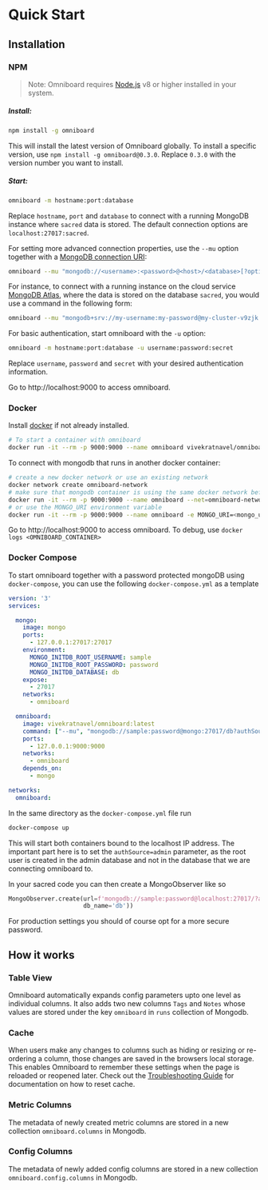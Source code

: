 # Quick Start

## Installation

### NPM

> Note: Omniboard requires [Node.js](https://nodejs.org/en/download/) v8 or higher installed in your system.

##### Install: #####

```bash
npm install -g omniboard
```

This will install the latest version of Omniboard globally. To install a specific version, use `npm install -g omniboard@0.3.0`. Replace `0.3.0` with the version number you want to install.  

##### Start: #####
 
```bash
omniboard -m hostname:port:database
```

Replace `hostname`, `port` and `database` to connect with a running MongoDB instance where `sacred` data is stored.
The default connection options are `localhost:27017:sacred`. 

For setting more advanced connection properties, use the `--mu` option together with a [MongoDB connection URI](https://docs.mongodb.com/manual/reference/connection-string/):

```bash
omniboard --mu "mongodb://<username>:<password>@<host>/<database>[?options]"
```

For instance, to connect with a running instance on the cloud service [MongoDB Atlas](https://www.mongodb.com/cloud/atlas), where the data is stored on the database `sacred`, you would use a command in the following form:

```bash
omniboard --mu "mongodb+srv://my-username:my-password@my-cluster-v9zjk.mongodb.net/sacred?retryWrites=true"
```

For basic authentication, start omniboard with the `-u` option:

```bash
omniboard -m hostname:port:database -u username:password:secret
```

Replace `username`, `password` and `secret` with your desired authentication information.

Go to http://localhost:9000 to access omniboard.

### Docker

Install [docker](https://www.docker.com/get-started) if not already installed.

```bash
# To start a container with omniboard
docker run -it --rm -p 9000:9000 --name omniboard vivekratnavel/omniboard -m <host>:<port>:<database>
```

To connect with mongodb that runs in another docker container:
```bash
# create a new docker network or use an existing network
docker network create omniboard-network
# make sure that mongodb container is using the same docker network before running this command
docker run -it --rm -p 9000:9000 --name omniboard --net=omniboard-network vivekratnavel/omniboard -m MONGODB_CONTAINER:27017:sacred
# or use the MONGO_URI environment variable
docker run -it --rm -p 9000:9000 --name omniboard -e MONGO_URI=<mongo_uri> --net=omniboard-network vivekratnavel/omniboard 
```

Go to http://localhost:9000 to access omniboard. To debug, use `docker logs <OMNIBOARD_CONTAINER>`

### Docker Compose
To start omniboard together with a password protected mongoDB using `docker-compose`, you can use the following
`docker-compose.yml` as a template

```yaml
version: '3'
services:

  mongo:
    image: mongo
    ports:
      - 127.0.0.1:27017:27017
    environment:
      MONGO_INITDB_ROOT_USERNAME: sample
      MONGO_INITDB_ROOT_PASSWORD: password
      MONGO_INITDB_DATABASE: db
    expose:
      - 27017
    networks:
      - omniboard

  omniboard:
    image: vivekratnavel/omniboard:latest
    command: ["--mu", "mongodb://sample:password@mongo:27017/db?authSource=admin"]
    ports:
      - 127.0.0.1:9000:9000
    networks:
      - omniboard
    depends_on:
      - mongo

networks:
  omniboard:
```
In the same directory as the `docker-compose.yml` file run

```bash
docker-compose up
```

This will start both containers bound to the localhost IP address. The important part
here is to set the `authSource=admin` parameter, as the root user is created in the 
admin database and not in the database that we are connecting omniboard to.

In your sacred code you can then create a MongoObserver like so
```python
MongoObserver.create(url=f'mongodb://sample:password@localhost:27017/?authMechanism=SCRAM-SHA-1',
                     db_name='db'))
```

For production settings you should of course opt for a more secure password.

## How it works

### Table View

Omniboard automatically expands config parameters upto one level as individual columns.
It also adds two new columns `Tags` and `Notes` whose values are stored under the key
`omniboard` in `runs` collection of Mongodb.

### Cache

When users make any changes to columns such as hiding or resizing or re-ordering a column,
those changes are saved in the browsers local storage. This enables Omniboard to 
remember these settings when the page is reloaded or reopened later.
Check out the [Troubleshooting Guide](https://vivekratnavel.github.io/omniboard/#/troubleshooting?id=reset-cache) for documentation on how to reset cache.

### Metric Columns

The metadata of newly created metric columns are stored in a new collection
`omniboard.columns` in Mongodb. 

### Config Columns

The metadata of newly added config columns are stored in a new collection
`omniboard.config.columns` in Mongodb.
